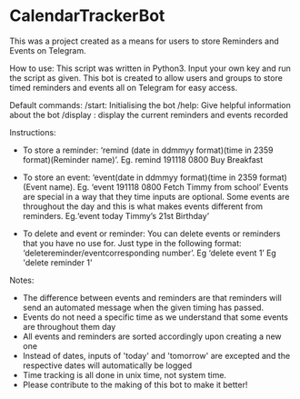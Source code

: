 # CalendarTrackerBot
This was a project created as a means for users to store Reminders and Events on Telegram.

How to use:
This script was written in Python3. Input your own key and run the script as given.
This bot is created to allow users and groups to store timed reminders and events all on Telegram for easy access. 

Default commands:
/start: Initialising the bot
/help: Give helpful information about the bot
/display : display the current reminders and events recorded

Instructions:
- To store a reminder:
  ‘remind <space>(date in ddmmyy format)<space>(time in 2359 format)<space>(Reminder name)’.
  Eg. remind 191118 0800 Buy Breakfast
  
- To store an event:
  ‘event<space>(date in ddmmyy format)<space>(time in 2359 format)<space>(Event name).
  Eg. ‘event 191118 0800 Fetch Timmy from school’
  Events are special in a way that they time inputs are optional. Some events are throughout the day and this is what makes events 
  different from reminders.
  Eg.‘event today Timmy’s 21st Birthday’
  
- To delete and event or reminder:
  You can delete events or reminders that you have no use for. Just type in the following format:
  ‘delete<space>reminder/event<space>corresponding number’.
  Eg ‘delete event 1’
  Eg 'delete reminder 1'

Notes:
- The difference between events and reminders are that reminders will send an automated message when the given timing has passed. 
- Events do not need a specific time as we understand that some events are throughout them day
- All events and reminders are sorted accordingly upon creating a new one
- Instead of dates, inputs of 'today' and 'tomorrow' are excepted and the respective dates will automatically be logged
- Time tracking is all done in unix time, not system time.
- Please contribute to the making of this bot to make it better!
